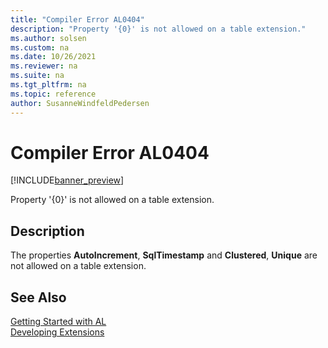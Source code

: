 ```yaml
---
title: "Compiler Error AL0404"
description: "Property '{0}' is not allowed on a table extension."
ms.author: solsen
ms.custom: na
ms.date: 10/26/2021
ms.reviewer: na
ms.suite: na
ms.tgt_pltfrm: na
ms.topic: reference
author: SusanneWindfeldPedersen
---
```

[//]: # (START>DO_NOT_EDIT)
[//]: # (IMPORTANT:Do not edit any of the content between here and the END>DO_NOT_EDIT.)
[//]: # (Any modifications should be made in the .xml files in the ModernDev repo.)
# Compiler Error AL0404

[!INCLUDE[banner_preview](../includes/banner_preview.md)]

Property '{0}' is not allowed on a table extension.

## Description
The properties **AutoIncrement**, **SqlTimestamp** and **Clustered**, **Unique** are not allowed on a table extension.   

[//]: # (IMPORTANT: END>DO_NOT_EDIT)
## See Also  
[Getting Started with AL](../devenv-get-started.md)  
[Developing Extensions](../devenv-dev-overview.md)  